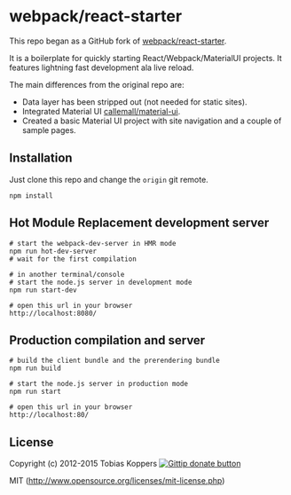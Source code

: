 # webpack/react-starter

This repo began as a GitHub fork of [webpack/react-starter](https://github.com/webpack/react-starter).

It is a boilerplate for quickly starting React/Webpack/MaterialUI projects. It features lightning fast development ala live reload.

The main differences from the original repo are:

- Data layer has been stripped out (not needed for static sites).
- Integrated Material UI [callemall/material-ui](https://github.com/callemall/material-ui).
- Created a basic Material UI project with site navigation and a couple of sample pages.


## Installation

Just clone this repo and change the `origin` git remote.

``` text
npm install
```


## Hot Module Replacement development server

``` text
# start the webpack-dev-server in HMR mode
npm run hot-dev-server
# wait for the first compilation

# in another terminal/console
# start the node.js server in development mode
npm run start-dev

# open this url in your browser
http://localhost:8080/
```


## Production compilation and server

``` text
# build the client bundle and the prerendering bundle
npm run build

# start the node.js server in production mode
npm run start

# open this url in your browser
http://localhost:80/
```


## License

Copyright (c) 2012-2015 Tobias Koppers [![Gittip donate button](http://img.shields.io/gittip/sokra.png)](https://www.gittip.com/sokra/)

MIT (http://www.opensource.org/licenses/mit-license.php)
